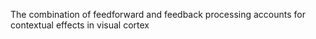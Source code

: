 The combination of feedforward and feedback processing accounts for contextual effects in visual cortex
